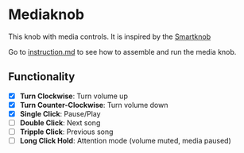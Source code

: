 # Mediaknob

This knob with media controls. It is inspired by the [Smartknob](https://youtu.be/ip641WmY4pA?si=oMXHZ1xV06TqFzg1)

Go to [instruction.md](instructions.md) to see how to assemble and run the media knob.

## Functionality

- [x] **Turn Clockwise**: Turn volume up
- [x] **Turn Counter-Clockwise**: Turn volume down
- [x] **Single Click**: Pause/Play
- [ ] **Double Click**: Next song
- [ ] **Tripple Click**: Previous song
- [ ] **Long Click Hold**: Attention mode (volume muted, media paused) 